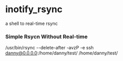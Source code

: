 # inotify_rsync
a shell to real-time rsync



### Simple Rsycn Without Real-time 

  /usr/bin/rsync --delete-after -avzP -e ssh danny@0.0.0.0:/home/danny/test/  /home/danny/test/ 
